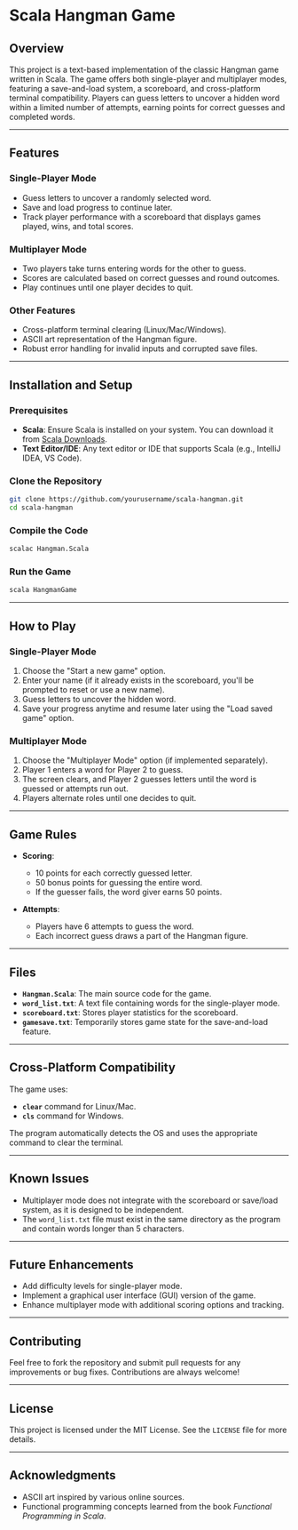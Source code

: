 
# **Scala Hangman Game**

## **Overview**

This project is a text-based implementation of the classic Hangman game written in Scala. The game offers both single-player and multiplayer modes, featuring a save-and-load system, a scoreboard, and cross-platform terminal compatibility. Players can guess letters to uncover a hidden word within a limited number of attempts, earning points for correct guesses and completed words.

---

## **Features**

### **Single-Player Mode**
- Guess letters to uncover a randomly selected word.
- Save and load progress to continue later.
- Track player performance with a scoreboard that displays games played, wins, and total scores.

### **Multiplayer Mode**
- Two players take turns entering words for the other to guess.
- Scores are calculated based on correct guesses and round outcomes.
- Play continues until one player decides to quit.

### **Other Features**
- Cross-platform terminal clearing (Linux/Mac/Windows).
- ASCII art representation of the Hangman figure.
- Robust error handling for invalid inputs and corrupted save files.

---

## **Installation and Setup**

### **Prerequisites**
- **Scala**: Ensure Scala is installed on your system. You can download it from [Scala Downloads](https://www.scala-lang.org/download/).
- **Text Editor/IDE**: Any text editor or IDE that supports Scala (e.g., IntelliJ IDEA, VS Code).

### **Clone the Repository**
```bash
git clone https://github.com/yourusername/scala-hangman.git
cd scala-hangman
```

### **Compile the Code**
```bash
scalac Hangman.Scala
```

### **Run the Game**
```bash
scala HangmanGame
```

---

## **How to Play**

### **Single-Player Mode**
1. Choose the "Start a new game" option.
2. Enter your name (if it already exists in the scoreboard, you'll be prompted to reset or use a new name).
3. Guess letters to uncover the hidden word.
4. Save your progress anytime and resume later using the "Load saved game" option.

### **Multiplayer Mode**
1. Choose the "Multiplayer Mode" option (if implemented separately).
2. Player 1 enters a word for Player 2 to guess.
3. The screen clears, and Player 2 guesses letters until the word is guessed or attempts run out.
4. Players alternate roles until one decides to quit.

---

## **Game Rules**

- **Scoring**:
  - 10 points for each correctly guessed letter.
  - 50 bonus points for guessing the entire word.
  - If the guesser fails, the word giver earns 50 points.

- **Attempts**:
  - Players have 6 attempts to guess the word.
  - Each incorrect guess draws a part of the Hangman figure.

---

## **Files**

- **`Hangman.Scala`**: The main source code for the game.
- **`word_list.txt`**: A text file containing words for the single-player mode.
- **`scoreboard.txt`**: Stores player statistics for the scoreboard.
- **`gamesave.txt`**: Temporarily stores game state for the save-and-load feature.

---

## **Cross-Platform Compatibility**

The game uses:
- **`clear`** command for Linux/Mac.
- **`cls`** command for Windows.

The program automatically detects the OS and uses the appropriate command to clear the terminal.

---

## **Known Issues**

- Multiplayer mode does not integrate with the scoreboard or save/load system, as it is designed to be independent.
- The `word_list.txt` file must exist in the same directory as the program and contain words longer than 5 characters.

---

## **Future Enhancements**

- Add difficulty levels for single-player mode.
- Implement a graphical user interface (GUI) version of the game.
- Enhance multiplayer mode with additional scoring options and tracking.

---

## **Contributing**

Feel free to fork the repository and submit pull requests for any improvements or bug fixes. Contributions are always welcome!

---

## **License**

This project is licensed under the MIT License. See the `LICENSE` file for more details.

---

## **Acknowledgments**

- ASCII art inspired by various online sources.
- Functional programming concepts learned from the book *Functional Programming in Scala*.
